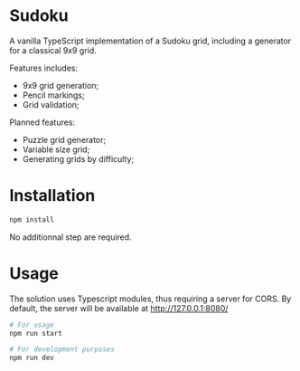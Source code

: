 # Sudoku

A vanilla TypeScript implementation of a Sudoku grid, including a generator for a classical 9x9 grid.

Features includes:
- 9x9 grid generation;
- Pencil markings;
- Grid validation;

Planned features:
- Puzzle grid generator;
- Variable size grid;
- Generating grids by difficulty;

# Installation

```bash
npm install
```

No additionnal step are required.

# Usage

The solution uses Typescript modules, thus requiring a server for CORS.
By default, the server will be available at http://127.0.0.1:8080/

```bash
# For usage
npm run start

# For development purposes
npm run dev
```
